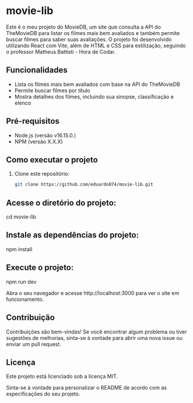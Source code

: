 # movie-lib
 Este é o meu projeto do MovieDB, um site que consulta a API do TheMovieDB para listar os filmes mais bem avaliados e também permite buscar filmes para saber suas avaliações. O projeto foi desenvolvido utilizando React com Vite, além de HTML e CSS para estilização, seguindo o professor Matheus Battisti - Hora de Codar.

## Funcionalidades

- Lista os filmes mais bem avaliados com base na API do TheMovieDB
- Permite buscar filmes por título
- Mostra detalhes dos filmes, incluindo sua sinopse, classificação e elenco

## Pré-requisitos

- Node.js (versão v16.15.0.)
- NPM (versão X.X.X)

## Como executar o projeto

1. Clone este repositório:

   ```bash
   git clone https://github.com/eduardo074/movie-lib.git

## Acesse o diretório do projeto:
cd movie-lib


## Instale as dependências do projeto:
npm install

## Execute o projeto:
npm run dev

Abra o seu navegador e acesse http://localhost:3000 para ver o site em funcionamento.



## Contribuição 

Contribuições são bem-vindas! Se você encontrar algum problema ou tiver sugestões de melhorias, sinta-se à vontade para abrir uma nova issue ou enviar um pull request.

## Licença

Este projeto está licenciado sob a licença MIT.

Sinta-se à vontade para personalizar o README de acordo com as especificações do seu projeto.



